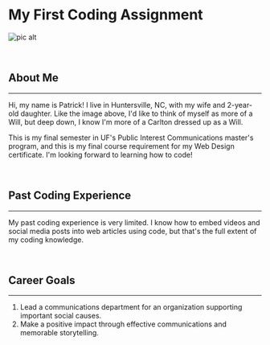 # My First Coding Assignment #
![pic alt](https://th.bing.com/th/id/R.9a6ab5f4058252a0ada63d1d69fc6e3d?rik=A3PE6VmBBkXVCA&pid=ImgRaw&r=0)

<br> 

## About Me ##
----
Hi, my name is Patrick! I live in Huntersville, NC, with my wife and 2-year-old daughter. Like the image above, I'd like to think of myself as more of a Will, but deep down, I know I'm more of a Carlton dressed up as a Will. 

This is my final semester in UF's Public Interest Communications master's program, and this is my final course requirement for my Web Design certificate. I'm looking forward to learning how to code!

<br>

## Past Coding Experience ##
----
My past coding experience is very limited. I know how to embed videos and social media posts into web articles using code, but that's the full extent of my coding knowledge.

<br>

## Career Goals ## 
----
1. Lead a communications department for an organization supporting important social causes.
2. Make a positive impact through effective communications and memorable storytelling.